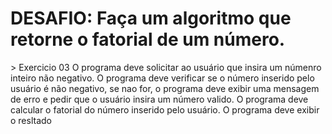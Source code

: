 <h1>DESAFIO: Faça um algoritmo que retorne o fatorial de um número.</h1>
> Exercicio 03
O programa deve solicitar ao usuário que insira um númenro inteiro não negativo.
O programa deve verificar se o número inserido pelo usuário é não negativo, se nao for, o programa deve exibir uma mensagem de erro e pedir que o usuário insira um número valido.
O programa deve calcular o fatorial do número inserido pelo usuário.
O programa deve exibir o resltado
